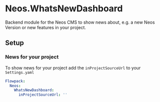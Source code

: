 # Neos.WhatsNewDashboard
Backend module for the Neos CMS to show news about, e.g. a new Neos Version or new features in your project.

## Setup

### News for your project

To show news for your project add the `inProjectSourceUrl` to your `Settings.yaml`

```yaml
Flowpack:
  Neos:
    WhatsNewDashboard:
      inProjectSourceUrl: ''
```
